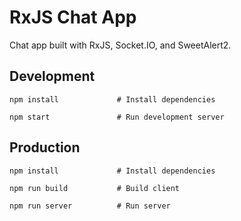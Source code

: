 # RxJS Chat App

Chat app built with RxJS, Socket.IO, and SweetAlert2.

## Development

```
npm install             # Install dependencies
```

```
npm start               # Run development server
```

## Production

```
npm install             # Install dependencies
```

```
npm run build           # Build client
```

```
npm run server          # Run server
```
